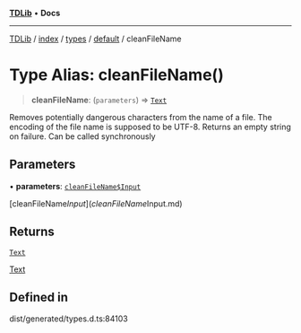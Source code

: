 [**TDLib**](../../../../../../README.md) • **Docs**

***

[TDLib](../../../../../../modules.md) / [index](../../../../../README.md) / [types](../../../README.md) / [default](../README.md) / cleanFileName

# Type Alias: cleanFileName()

> **cleanFileName**: (`parameters`) => [`Text`](Text-1.md)

Removes potentially dangerous characters from the name of a file. The encoding of the file name is supposed to be UTF-8. Returns an empty string on failure. Can be called synchronously

## Parameters

• **parameters**: [`cleanFileName$Input`](cleanFileName$Input.md)

[cleanFileName$Input](cleanFileName$Input.md)

## Returns

[`Text`](Text-1.md)

[Text](Text-1.md)

## Defined in

dist/generated/types.d.ts:84103

